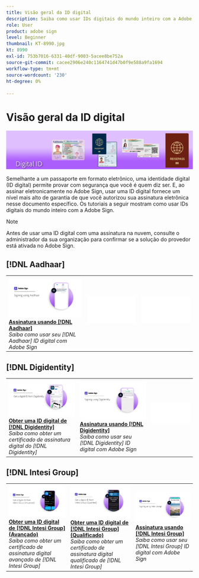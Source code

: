 ```yaml
---
title: Visão geral da ID digital
description: Saiba como usar IDs digitais do mundo inteiro com a Adobe Sign
role: User
product: adobe sign
level: Beginner
thumbnail: KT-8990.jpg
kt: 8990
exl-id: 753b7016-6331-40df-9003-5acee8be752a
source-git-commit: cacee2906e240c1164741d47b0f9e588a9fa1694
workflow-type: tm+mt
source-wordcount: '230'
ht-degree: 0%

---
```


# Visão geral da ID digital

![Assinar imagem de ID digital](../assets/Hero-DigitalID.png)

Semelhante a um passaporte em formato eletrônico, uma identidade digital (ID digital) permite provar com segurança que você é quem diz ser. E, ao assinar eletronicamente no Adobe Sign, usar uma ID digital fornece um nível mais alto de garantia de que você autorizou sua assinatura eletrônica nesse documento específico. Os tutoriais a seguir mostram como usar IDs digitais do mundo inteiro com a Adobe Sign.

>[!NOTE]
>
>Antes de usar uma ID digital com uma assinatura na nuvem, consulte o administrador da sua organização para confirmar se a solução do provedor está ativada no Adobe Sign.

## [!DNL Aadhaar]

<table style="table-layout:fixed">
<tr>
 <td>
    <a href="aadhaar-sign.md">
      <img alt="Assinatura usando [!DNL Aadhaar]" src="assets/Aadhaarsign_1280.png" />
    </a>
    <div>
    <a href="aadhaar-sign.md"><strong>Assinatura usando [!DNL Aadhaar]</strong></a>
    </div>
    <em>Saiba como usar seu [!DNL Aadhaar] ID digital com Adobe Sign</em>
    <br>
  </td>
  <td>
    <img alt="Espaçador" src="../assets/Whitespacer.png" />
    <div>
    <br>
  </td>
  <td>
    <img alt="Espaçador" src="../assets/Whitespacer.png" />
    <div>
    <br>
  </td>
</tr>
</table>

## [!DNL Digidentity]

<table style="table-layout:fixed">
<tr>
 <td>
    <a href="digidentity-reg.md">
      <img alt="Obter uma ID digital de [!DNL Digidentity]" src="assets/Digidentityreg_1280.png" />
    </a>
    <div>
    <a href="digidentity-reg.md"><strong>Obter uma ID digital de [!DNL Digidentity]</strong></a>
    </div>
    <em>Saiba como obter um certificado de assinatura digital do [!DNL Digidentity]</em>
    <br>
  </td>
  <td>
    <a href="digidentity-sign.md">
      <img alt="Assinatura usando [!DNL Digidentity]" src="assets/Digidentitysign_1280.png" />
    </a>
    <div>
    <a href="digidentity-sign.md"><strong>Assinatura usando [!DNL Digidentity]</strong></a>
    </div>
    <em>Saiba como usar seu [!DNL Digidentity] ID digital com Adobe Sign</em>
    <br>
  </td>
  <td>
    <img alt="Espaçador" src="../assets/Whitespacer.png" />
    <div>
    <br>
  </td>
</tr>
</table>

## [!DNL Intesi Group]

<table style="table-layout:fixed">
<tr>
  <td>
    <a href="intesi-advanced.md">
      <img alt="Obtenha uma ID digital do Intesi Group (Advanced)" src="assets/IntesiAdvanced_1280.png" />
    </a>
    <div>
    <a href="intesi-advanced.md"><strong>Obter uma ID digital de [!DNL Intesi Group] (Avançado)</strong></a>
    </div>
    <em>Saiba como obter um certificado de assinatura digital avançado de [!DNL Intesi Group]</em>
    <br>
  </td>
  <td>
    <a href="intesi-qualified.md">
      <img alt="Obter uma ID digital de [!DNL Intesi Group] (Qualificado)" src="assets/IntesiQualified_1280.png" />
    </a>
    <div>
    <a href="intesi-qualified.md"><strong>Obter uma ID digital de [!DNL Intesi Group] (Qualificado)</strong></a>
    </div>
    <em>Saiba como obter um certificado de assinatura digital qualificado de [!DNL Intesi Group]</em>
    <br>
  </td>
  <td>
    <a href="intesi-sign.md">
      <img alt="Assinatura usando o Intesi Group" src="assets/IntesiSign_1280.png" />
    </a>
    <div>
    <a href="intesi-sign.md"><strong>Assinatura usando [!DNL Intesi Group]</strong></a>
    </div>
    <em>Saiba como usar seu [!DNL Intesi Group] ID digital com Adobe Sign</em>
    <br>
  </td>
</tr>
</table>
